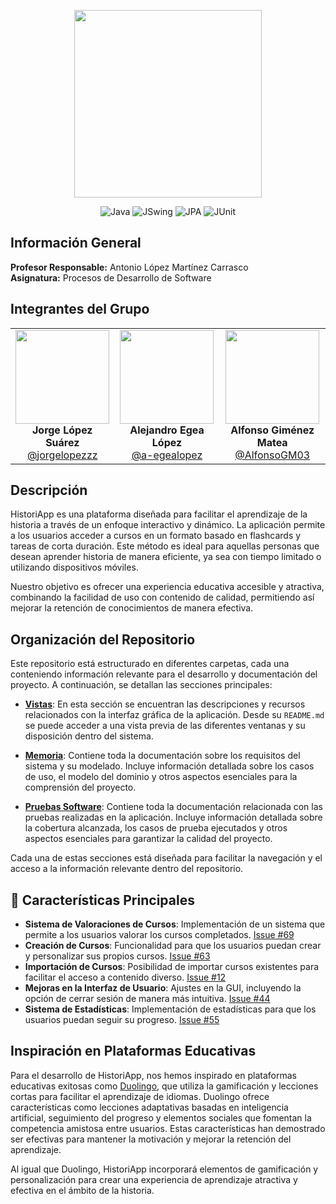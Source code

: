 <p align="center">
  <img src="https://github.com/user-attachments/assets/c2e4d973-0d73-436c-81d8-ad9d7f788f8b" width="300" height="300">
</p>

<div align="center">

  ![Java](https://img.shields.io/badge/Java-ED8B00?style=for-the-badge&logo=java&logoColor=white)
  ![JSwing](https://img.shields.io/badge/JSwing-007396?style=for-the-badge&logo=java&logoColor=white)
  ![JPA](https://img.shields.io/badge/JPA-4B0082?style=for-the-badge)
  ![JUnit](https://img.shields.io/badge/JUnit-25A162?style=for-the-badge&logo=junit5&logoColor=white)

</div>





## Información General
**Profesor Responsable:** Antonio López Martínez Carrasco  
**Asignatura:** Procesos de Desarrollo de Software  

## Integrantes del Grupo

<div align="center">
  <table>
    <tr>
      <td align="center">
        <img src="https://github.com/jorgelopezzz.png" width="150" height="150" /><br>
        <strong>Jorge López Suárez</strong><br>
        <a href="https://github.com/jorgelopezzz">@jorgelopezzz</a>
      </td>
      <td align="center">
        <img src="https://github.com/a-egealopez.png" width="150" height="150" /><br>
        <strong>Alejandro Egea López</strong><br>
        <a href="https://github.com/a-egealopez">@a-egealopez</a>
      </td>
      <td align="center">
        <img src="https://github.com/AlfonsoGM03.png" width="150" height="150" /><br>
        <strong>Alfonso Giménez Matea</strong><br>
        <a href="https://github.com/AlfonsoGM03">@AlfonsoGM03</a>
      </td>
    </tr>
  </table>
</div>

## Descripción
HistoriApp es una plataforma diseñada para facilitar el aprendizaje de la historia a través de un enfoque interactivo y dinámico. La aplicación permite a los usuarios acceder a cursos en un formato basado en flashcards y tareas de corta duración. Este método es ideal para aquellas personas que desean aprender historia de manera eficiente, ya sea con tiempo limitado o utilizando dispositivos móviles.

Nuestro objetivo es ofrecer una experiencia educativa accesible y atractiva, combinando la facilidad de uso con contenido de calidad, permitiendo así mejorar la retención de conocimientos de manera efectiva.

## Organización del Repositorio

Este repositorio está estructurado en diferentes carpetas, cada una conteniendo información relevante para el desarrollo y documentación del proyecto. A continuación, se detallan las secciones principales:

- **[Vistas](./vistas/README.md)**: En esta sección se encuentran las descripciones y recursos relacionados con la interfaz gráfica de la aplicación. Desde su `README.md` se puede acceder a una vista previa de las diferentes ventanas y su disposición dentro del sistema.

- **[Memoria](./memoria/README.md)**: Contiene toda la documentación sobre los requisitos del sistema y su modelado. Incluye información detallada sobre los casos de uso, el modelo del dominio y otros aspectos esenciales para la comprensión del proyecto.

- **[Pruebas Software](./pruebas/README.md)**: Contiene toda la documentación relacionada con las pruebas realizadas en la aplicación. Incluye información detallada sobre la cobertura alcanzada, los casos de prueba ejecutados y otros aspectos esenciales para garantizar la calidad del proyecto.

Cada una de estas secciones está diseñada para facilitar la navegación y el acceso a la información relevante dentro del repositorio.

## 🚀 Características Principales

- **Sistema de Valoraciones de Cursos**: Implementación de un sistema que permite a los usuarios valorar los cursos completados. [Issue #69](https://github.com/jorgelopezzz/historiApp/issues/69)
- **Creación de Cursos**: Funcionalidad para que los usuarios puedan crear y personalizar sus propios cursos. [Issue #63](https://github.com/jorgelopezzz/historiApp/issues/63)
- **Importación de Cursos**: Posibilidad de importar cursos existentes para facilitar el acceso a contenido diverso. [Issue #12](https://github.com/jorgelopezzz/historiApp/issues/12)
- **Mejoras en la Interfaz de Usuario**: Ajustes en la GUI, incluyendo la opción de cerrar sesión de manera más intuitiva. [Issue #44](https://github.com/jorgelopezzz/historiApp/issues/44)
- **Sistema de Estadísticas**: Implementación de estadísticas para que los usuarios puedan seguir su progreso. [Issue #55](https://github.com/jorgelopezzz/historiApp/issues/55)

## Inspiración en Plataformas Educativas

Para el desarrollo de HistoriApp, nos hemos inspirado en plataformas educativas exitosas como [Duolingo](https://www.duolingo.com/), que utiliza la gamificación y lecciones cortas para facilitar el aprendizaje de idiomas. Duolingo ofrece características como lecciones adaptativas basadas en inteligencia artificial, seguimiento del progreso y elementos sociales que fomentan la competencia amistosa entre usuarios. Estas características han demostrado ser efectivas para mantener la motivación y mejorar la retención del aprendizaje.

Al igual que Duolingo, HistoriApp incorporará elementos de gamificación y personalización para crear una experiencia de aprendizaje atractiva y efectiva en el ámbito de la historia.
